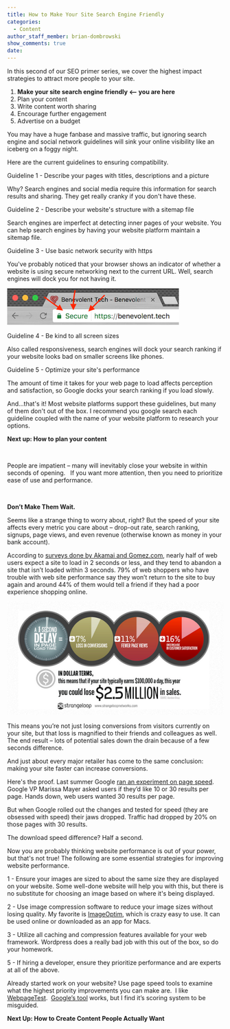 ```yaml
---
title: How to Make Your Site Search Engine Friendly
categories:
  - Content
author_staff_member: brian-dombrowski
show_comments: true
date:
---
```



In this second of our SEO primer series, we cover the highest impact strategies to attract more people to your site.

1. **Make your site search engine friendly &lt;-- you are here**
2. Plan your content
3. Write content worth sharing
4. Encourage further engagement
5. Advertise on a budget

You may have a huge fanbase and massive traffic, but ignoring search engine and social network guidelines will sink your online visibility like an iceberg on a foggy night.

Here are the current guidelines to ensuring compatibility.

Guideline 1 - Describe your pages with titles, descriptions and a picture

Why? Search engines and social media require this information for search results and sharing. They get really cranky if you don't have these.

Guideline 2 - Describe your website's structure with a sitemap file

Search engines are imperfect at detecting inner pages of your website. You can help search engines by having your website platform maintain a sitemap file.

Guideline 3 - Use basic network security with https

You've probably noticed that your browser shows an indicator of whether a website is using secure networking next to the current URL. Well, search engines will dock you for not having it.

![](/uploads/versions/https---x----400-85x---.png)

Guideline 4 - Be kind to all screen sizes

Also called responsiveness, search engines will dock your search ranking if your website looks bad on smaller screens like phones.

Guideline 5 - Optimize your site's performance

The amount of time it takes for your web page to load affects perception and satisfaction, so Google docks your search ranking if you load slowly.

And...that's it! Most website platforms support these guidelines, but many of them don't out of the box. I recommend you google search each guideline coupled with the name of your website platform to research your options.

**Next up: How to plan your content**

&nbsp;

People are impatient – many will inevitably close your website in within seconds of opening.&nbsp; &nbsp;If you want more attention, then you need to prioritize ease of use and performance.

&nbsp;

**Don’t Make Them Wait.**

Seems like a strange thing to worry about, right? But the speed of your site affects every metric you care about – drop-out rate, search ranking, signups, page views, and even revenue (otherwise known as money in your bank account).

According to&nbsp;[surveys done by Akamai and Gomez.com](https://blog.kissmetrics.com/loading-time/), nearly half of web users expect a site to load in 2 seconds or less, and they tend to abandon a site that isn’t loaded within 3 seconds. 79% of web shoppers who have trouble with web site performance say they won’t return to the site to buy again and around 44% of them would tell a friend if they had a poor experience shopping online.

![](/uploads/versions/fastsite1---x----560-293x---.png)

This means you’re not just losing conversions from visitors currently on your site, but that loss is magnified to their friends and colleagues as well. The end result – lots of potential sales down the drain because of a few seconds difference.

And just about every major retailer has come to the same conclusion: making your site faster can increase conversions.

Here's the proof. Last summer Google [ran an experiment on page speed](http://blog.kissmetrics.com/speed-is-a-killer/). Google VP Marissa Mayer asked users if they’d like 10 or 30 results per page. Hands down, web users wanted 30 results per page.

But when Google rolled out the changes and tested for speed (they are obsessed with speed) their jaws dropped. Traffic had dropped by 20% on those pages with 30 results.

The download speed difference? Half a second.

Now you are probably thinking website performance is out of your power, but that's not true! The following are some essential strategies for improving website performance.

1 - Ensure your images are sized to about the same size they are displayed on your website. Some well-done website will help you with this, but there is no substitute for choosing an image based on where it's being displayed.

2 - Use image compression software to reduce your image sizes without losing quality. My favorite is [ImageOptim](https://imageoptim.com/), which is crazy easy to use. It can be used online or downloaded as an app for Macs.

3 - Utilize all caching and compression features available for your web framework. Wordpress does a really bad job with this out of the box, so do your homework.

5 - If hiring a developer, ensure they prioritize performance and are experts at all of the above.

Already started work on your website? Use page speed tools to examine what the highest priority improvements you can make are. &nbsp;I like [WebpageTest](https://www.webpagetest.org/easy.php).&nbsp; [Google’s tool](https://developers.google.com/speed/pagespeed/insights/) works, but I find it’s scoring system to be misguided.

**Next Up: How to Create Content People Actually Want**